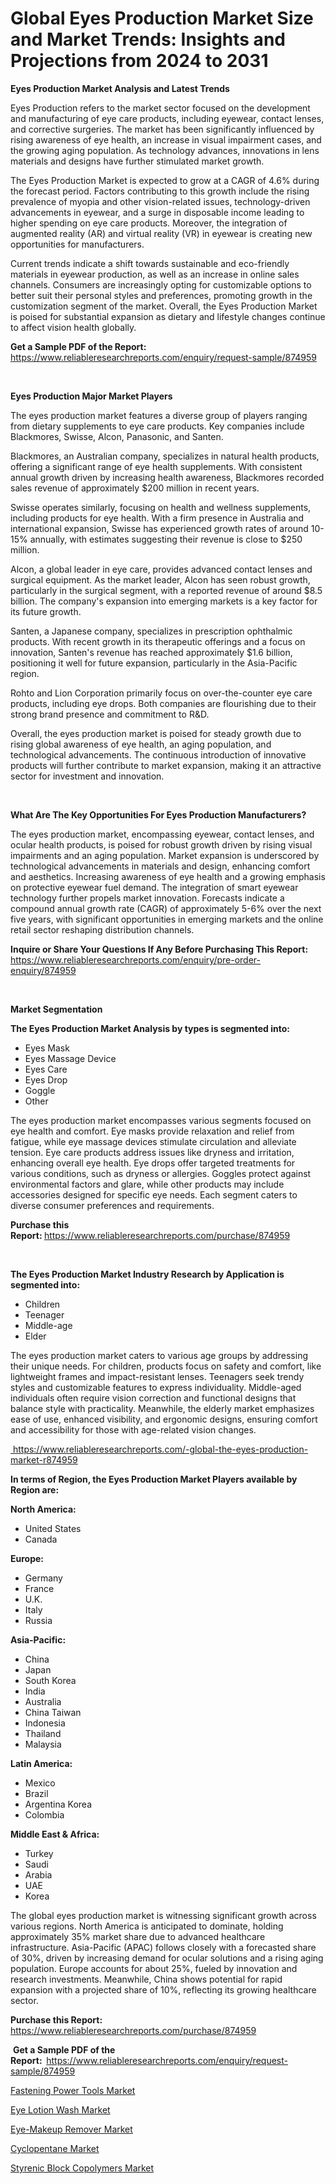 <p><h1>Global Eyes Production Market Size and Market Trends: Insights and Projections from 2024 to 2031</h1></p><p><strong>Eyes Production Market Analysis and Latest Trends</strong></p>
<p><p>Eyes Production refers to the market sector focused on the development and manufacturing of eye care products, including eyewear, contact lenses, and corrective surgeries. The market has been significantly influenced by rising awareness of eye health, an increase in visual impairment cases, and the growing aging population. As technology advances, innovations in lens materials and designs have further stimulated market growth.</p><p>The Eyes Production Market is expected to grow at a CAGR of 4.6% during the forecast period. Factors contributing to this growth include the rising prevalence of myopia and other vision-related issues, technology-driven advancements in eyewear, and a surge in disposable income leading to higher spending on eye care products. Moreover, the integration of augmented reality (AR) and virtual reality (VR) in eyewear is creating new opportunities for manufacturers.</p><p>Current trends indicate a shift towards sustainable and eco-friendly materials in eyewear production, as well as an increase in online sales channels. Consumers are increasingly opting for customizable options to better suit their personal styles and preferences, promoting growth in the customization segment of the market. Overall, the Eyes Production Market is poised for substantial expansion as dietary and lifestyle changes continue to affect vision health globally.</p></p>
<p><strong>Get a Sample PDF of the Report:&nbsp;</strong> <a href="https://www.reliableresearchreports.com/enquiry/request-sample/874959">https://www.reliableresearchreports.com/enquiry/request-sample/874959</a></p>
<p>&nbsp;</p>
<p><strong>Eyes Production Major Market Players</strong></p>
<p><p>The eyes production market features a diverse group of players ranging from dietary supplements to eye care products. Key companies include Blackmores, Swisse, Alcon, Panasonic, and Santen.</p><p>Blackmores, an Australian company, specializes in natural health products, offering a significant range of eye health supplements. With consistent annual growth driven by increasing health awareness, Blackmores recorded sales revenue of approximately $200 million in recent years.</p><p>Swisse operates similarly, focusing on health and wellness supplements, including products for eye health. With a firm presence in Australia and international expansion, Swisse has experienced growth rates of around 10-15% annually, with estimates suggesting their revenue is close to $250 million.</p><p>Alcon, a global leader in eye care, provides advanced contact lenses and surgical equipment. As the market leader, Alcon has seen robust growth, particularly in the surgical segment, with a reported revenue of around $8.5 billion. The company's expansion into emerging markets is a key factor for its future growth.</p><p>Santen, a Japanese company, specializes in prescription ophthalmic products. With recent growth in its therapeutic offerings and a focus on innovation, Santen's revenue has reached approximately $1.6 billion, positioning it well for future expansion, particularly in the Asia-Pacific region.</p><p>Rohto and Lion Corporation primarily focus on over-the-counter eye care products, including eye drops. Both companies are flourishing due to their strong brand presence and commitment to R&D.</p><p>Overall, the eyes production market is poised for steady growth due to rising global awareness of eye health, an aging population, and technological advancements. The continuous introduction of innovative products will further contribute to market expansion, making it an attractive sector for investment and innovation.</p></p>
<p>&nbsp;</p>
<p><strong>What Are The Key Opportunities For Eyes Production Manufacturers?</strong></p>
<p><p>The eyes production market, encompassing eyewear, contact lenses, and ocular health products, is poised for robust growth driven by rising visual impairments and an aging population. Market expansion is underscored by technological advancements in materials and design, enhancing comfort and aesthetics. Increasing awareness of eye health and a growing emphasis on protective eyewear fuel demand. The integration of smart eyewear technology further propels market innovation. Forecasts indicate a compound annual growth rate (CAGR) of approximately 5-6% over the next five years, with significant opportunities in emerging markets and the online retail sector reshaping distribution channels.</p></p>
<p><strong>Inquire or Share Your Questions If Any Before Purchasing This Report:</strong> <a href="https://www.reliableresearchreports.com/enquiry/pre-order-enquiry/874959">https://www.reliableresearchreports.com/enquiry/pre-order-enquiry/874959</a></p>
<p>&nbsp;</p>
<p><strong>Market Segmentation</strong></p>
<p><strong>The Eyes Production Market Analysis by types is segmented into:</strong></p>
<p><ul><li>Eyes Mask</li><li>Eyes Massage Device</li><li>Eyes Care</li><li>Eyes Drop</li><li>Goggle</li><li>Other</li></ul></p>
<p><p>The eyes production market encompasses various segments focused on eye health and comfort. Eye masks provide relaxation and relief from fatigue, while eye massage devices stimulate circulation and alleviate tension. Eye care products address issues like dryness and irritation, enhancing overall eye health. Eye drops offer targeted treatments for various conditions, such as dryness or allergies. Goggles protect against environmental factors and glare, while other products may include accessories designed for specific eye needs. Each segment caters to diverse consumer preferences and requirements.</p></p>
<p><strong>Purchase this Report:&nbsp;</strong><a href="https://www.reliableresearchreports.com/purchase/874959">https://www.reliableresearchreports.com/purchase/874959</a></p>
<p>&nbsp;</p>
<p><strong>The Eyes Production Market Industry Research by Application is segmented into:</strong></p>
<p><ul><li>Children</li><li>Teenager</li><li>Middle-age</li><li>Elder</li></ul></p>
<p><p>The eyes production market caters to various age groups by addressing their unique needs. For children, products focus on safety and comfort, like lightweight frames and impact-resistant lenses. Teenagers seek trendy styles and customizable features to express individuality. Middle-aged individuals often require vision correction and functional designs that balance style with practicality. Meanwhile, the elderly market emphasizes ease of use, enhanced visibility, and ergonomic designs, ensuring comfort and accessibility for those with age-related vision changes.</p></p>
<p><a href="https://www.reliableresearchreports.com/-global-the-eyes-production-market-r874959">&nbsp;https://www.reliableresearchreports.com/-global-the-eyes-production-market-r874959</a></p>
<p><strong>In terms of Region, the Eyes Production Market Players available by Region are:</strong></p>
<p>
    <p> <strong> North America: </strong>
        <ul>
            <li>United States</li>
            <li>Canada</li>
        </ul>
        </p> 
    <p> <strong> Europe: </strong>
        <ul>
            <li>Germany</li>
            <li>France</li>
            <li>U.K.</li>
            <li>Italy</li>
            <li>Russia</li>
        </ul>
        </p> 
    <p> <strong> Asia-Pacific: </strong>
        <ul>
            <li>China</li>
            <li>Japan</li>
            <li>South Korea</li>
            <li>India</li>
            <li>Australia</li>
            <li>China Taiwan</li>
            <li>Indonesia</li>
            <li>Thailand</li>
            <li>Malaysia</li>
        </ul>
        </p> 
    <p> <strong> Latin America: </strong>
        <ul>
            <li>Mexico</li>
            <li>Brazil</li>
            <li>Argentina Korea</li>
            <li>Colombia</li>
        </ul>
        </p> 
    <p> <strong> Middle East & Africa: </strong>
        <ul>
            <li>Turkey</li>
            <li>Saudi</li>
            <li>Arabia</li>
            <li>UAE</li>
            <li>Korea</li>
        </ul>
    </p>
    </p>
<p><p>The global eyes production market is witnessing significant growth across various regions. North America is anticipated to dominate, holding approximately 35% market share due to advanced healthcare infrastructure. Asia-Pacific (APAC) follows closely with a forecasted share of 30%, driven by increasing demand for ocular solutions and a rising aging population. Europe accounts for about 25%, fueled by innovation and research investments. Meanwhile, China shows potential for rapid expansion with a projected share of 10%, reflecting its growing healthcare sector.</p></p>
<p><strong>Purchase this Report: </strong><a href="https://www.reliableresearchreports.com/purchase/874959">https://www.reliableresearchreports.com/purchase/874959</a></p>
<p>&nbsp;<strong>Get a Sample PDF of the Report:&nbsp;&nbsp;</strong><a href="https://www.reliableresearchreports.com/enquiry/request-sample/874959">https://www.reliableresearchreports.com/enquiry/request-sample/874959</a></p>
<p><strong></strong></p>
<p><p><a href="https://issuu.com/reportprime-2/docs/fastening-power-tools-market-size-2_2ee2d9d950d10e">Fastening Power Tools Market</a></p><p><a href="https://github.com/julyju69/Market-Research-Report-List-5/blob/main/eye-lotion-wash-market.md">Eye Lotion Wash Market</a></p><p><a href="https://github.com/nathandecarvalho/Market-Research-Report-List-5/blob/main/eye-makeup-remover-market.md">Eye-Makeup Remover Market</a></p><p><a href="https://www.linkedin.com/pulse/global-cyclopentane-market-share-growth-opportunities-size-0fine?trackingId=JRbNIayWRV%2BTFCSZZiGmNQ%3D%3D">Cyclopentane Market</a></p><p><a href="https://issuu.com/reportprime-2/docs/styrenic-block-copolymers-market-si_461937b2655a62">Styrenic Block Copolymers Market</a></p></p>